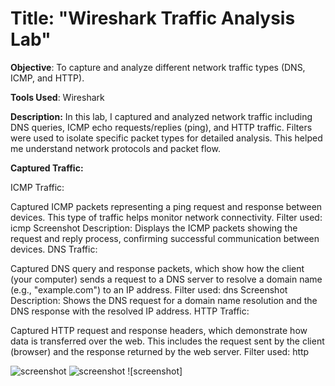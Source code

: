 # Title: "Wireshark Traffic Analysis Lab"

**Objective**: To capture and analyze different network traffic types (DNS, ICMP, and HTTP).

**Tools Used**: Wireshark

**Description:**
In this lab, I captured and analyzed network traffic including DNS queries, ICMP echo requests/replies (ping), and HTTP traffic. Filters were used to isolate specific packet types for detailed analysis. This helped me understand network protocols and packet flow.

**Captured Traffic:**

ICMP Traffic:

Captured ICMP packets representing a ping request and response between devices. This type of traffic helps monitor network connectivity.
Filter used: icmp
Screenshot Description: Displays the ICMP packets showing the request and reply process, confirming successful communication between devices.
DNS Traffic:

Captured DNS query and response packets, which show how the client (your computer) sends a request to a DNS server to resolve a domain name (e.g., "example.com") to an IP address.
Filter used: dns
Screenshot Description: Shows the DNS request for a domain name resolution and the DNS response with the resolved IP address.
HTTP Traffic:

Captured HTTP request and response headers, which demonstrate how data is transferred over the web. This includes the request sent by the client (browser) and the response returned by the web server.
Filter used: http


![screenshot](https://github.com/Nok98/Wireshark/blob/main/Sn%C3%ADmka%20obrazovky%202025-03-19%20194856.png)
![screenshot](https://github.com/Nok98/Wireshark/blob/main/Sn%C3%ADmka%20obrazovky%202025-03-19%20194937.png)
![screenshot]




